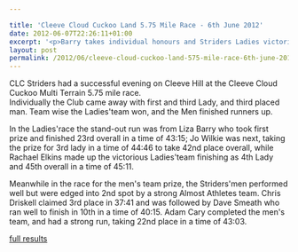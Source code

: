 ```yaml
---

title: 'Cleeve Cloud Cuckoo Land 5.75 Mile Race - 6th June 2012'
date: 2012-06-07T22:26:11+01:00
excerpt: '<p>Barry takes individual honours and Striders Ladies victorious on Cleeve Hill</p>'
layout: post
permalink: /2012/06/cleeve-cloud-cuckoo-land-575-mile-race-6th-june-2012/
---
```

</p> 

CLC Striders had a successful evening on Cleeve Hill at the Cleeve Cloud Cuckoo Multi Terrain 5.75 mile race.  
Individually the Club came away with first and third Lady, and third placed man. Team wise the Ladies'team won, and the Men finished runners up.

In the Ladies'race the stand-out run was from Liza Barry who took first prize and finished 23rd overall in a time of 43:15; Jo Wilkie was next, taking the prize for 3rd lady in a time of 44:46 to take 42nd place overall, while Rachael Elkins made up the victorious Ladies'team finishing as 4th Lady and 45th overall in a time of 45:11.

Meanwhile in the race for the men's team prize, the Striders'men performed well but were edged into 2nd spot by a strong Almost Athletes team. Chris Driskell claimed 3rd place in 37:41 and was followed by Dave Smeath who ran well to finish in 10th in a time of 40:15. Adam Cary completed the men's team, and had a strong run, taking 22nd place in a time of 43:03.

<a href="/assets/pdf/results/cuckoo2012results2.pdf" target="_blank" rel="nofollow">full results</a>
